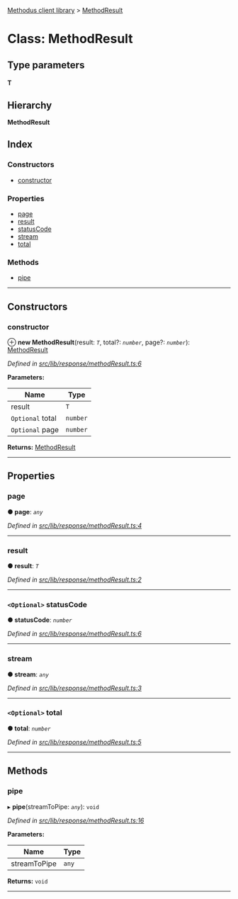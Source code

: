 [Methodus client library](../README.md) > [MethodResult](../classes/methodresult.md)

# Class: MethodResult

## Type parameters
#### T 
## Hierarchy

**MethodResult**

## Index

### Constructors

* [constructor](methodresult.md#constructor)

### Properties

* [page](methodresult.md#page)
* [result](methodresult.md#result)
* [statusCode](methodresult.md#statuscode)
* [stream](methodresult.md#stream)
* [total](methodresult.md#total)

### Methods

* [pipe](methodresult.md#pipe)

---

## Constructors

<a id="constructor"></a>

###  constructor

⊕ **new MethodResult**(result: *`T`*, total?: *`number`*, page?: *`number`*): [MethodResult](methodresult.md)

*Defined in [src/lib/response/methodResult.ts:6](https://github.com/nodulusteam/methodus.dev/blob/4276858/modules/platform/platform-web/src/lib/response/methodResult.ts#L6)*

**Parameters:**

| Name | Type |
| ------ | ------ |
| result | `T` |
| `Optional` total | `number` |
| `Optional` page | `number` |

**Returns:** [MethodResult](methodresult.md)

___

## Properties

<a id="page"></a>

###  page

**● page**: *`any`*

*Defined in [src/lib/response/methodResult.ts:4](https://github.com/nodulusteam/methodus.dev/blob/4276858/modules/platform/platform-web/src/lib/response/methodResult.ts#L4)*

___
<a id="result"></a>

###  result

**● result**: *`T`*

*Defined in [src/lib/response/methodResult.ts:2](https://github.com/nodulusteam/methodus.dev/blob/4276858/modules/platform/platform-web/src/lib/response/methodResult.ts#L2)*

___
<a id="statuscode"></a>

### `<Optional>` statusCode

**● statusCode**: *`number`*

*Defined in [src/lib/response/methodResult.ts:6](https://github.com/nodulusteam/methodus.dev/blob/4276858/modules/platform/platform-web/src/lib/response/methodResult.ts#L6)*

___
<a id="stream"></a>

###  stream

**● stream**: *`any`*

*Defined in [src/lib/response/methodResult.ts:3](https://github.com/nodulusteam/methodus.dev/blob/4276858/modules/platform/platform-web/src/lib/response/methodResult.ts#L3)*

___
<a id="total"></a>

### `<Optional>` total

**● total**: *`number`*

*Defined in [src/lib/response/methodResult.ts:5](https://github.com/nodulusteam/methodus.dev/blob/4276858/modules/platform/platform-web/src/lib/response/methodResult.ts#L5)*

___

## Methods

<a id="pipe"></a>

###  pipe

▸ **pipe**(streamToPipe: *`any`*): `void`

*Defined in [src/lib/response/methodResult.ts:16](https://github.com/nodulusteam/methodus.dev/blob/4276858/modules/platform/platform-web/src/lib/response/methodResult.ts#L16)*

**Parameters:**

| Name | Type |
| ------ | ------ |
| streamToPipe | `any` |

**Returns:** `void`

___

